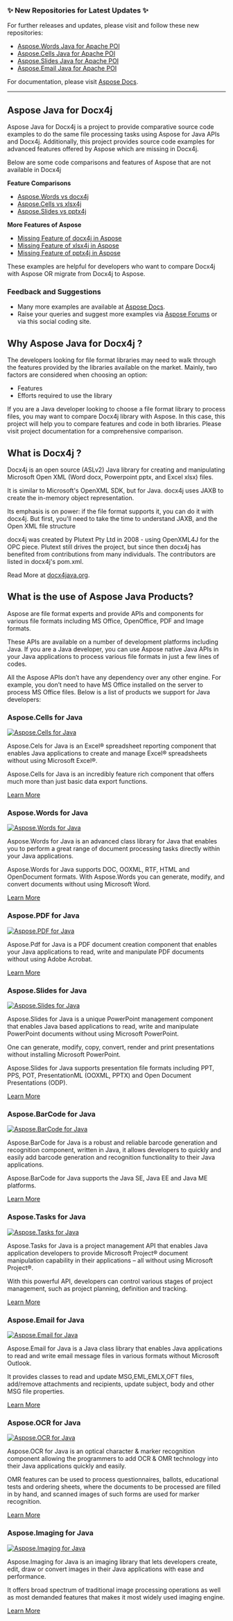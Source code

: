 ### :sparkles: New Repositories for Latest Updates :sparkles:

For further releases and updates, please visit and follow these new repositories:

* [Aspose.Words Java for Apache POI](https://github.com/asposewords/Aspose_Words_Java)
* [Aspose.Cells Java for Apache POI](https://github.com/asposecells/Aspose_Cells_Java)
* [Aspose.Slides Java for Apache POI](https://github.com/asposeslides/Aspose_Slides_Java)
* [Aspose.Email Java for Apache POI](https://github.com/asposeemail/Aspose_Email_Java)

For documentation, please visit [Aspose Docs](http://www.aspose.com/docs).

---

## Aspose Java for Docx4j

Aspose Java for Docx4j is a project to provide comparative source code examples to do the same file processing tasks using Aspose for Java APIs and Docx4j. Additionally, this project provides source code examples for advanced features offered by Aspose which are missing in Docx4j.

Below are some code comparisons and features of Aspose that are not available in Docx4j

**Feature Comparisons**

* [Aspose.Words vs docx4j](https://github.com/asposemarketplace/Aspose_Java_for_Docx4j/wiki/Aspose.Words-vs-Docx4j)
* [Aspose.Cells vs xlsx4j](https://github.com/asposemarketplace/Aspose_Java_for_Docx4j/wiki/Aspose.Cells-vs-Xlsx4j)
* [Aspose.Slides vs pptx4j](https://github.com/asposemarketplace/Aspose_Java_for_Docx4j/wiki/Aspose.Slides-vs-PPTX4j)

**More Features of Aspose**

* [Missing Feature of docx4j in Aspose](https://github.com/asposemarketplace/Aspose_Java_for_Docx4j/wiki/Missing-Feature-of-docx4j-in-Aspose)
* [Missing Feature of xlsx4j in Aspose](https://github.com/asposemarketplace/Aspose_Java_for_Docx4j/wiki/Missing-Feature-of-xlsx4j-in-Aspose)
* [Missing Feature of pptx4j in Aspose](https://github.com/asposemarketplace/Aspose_Java_for_Docx4j/wiki/Missing-Feature-of-Pptx4j-in-Aspose)


These examples are helpful for developers who want to compare Docx4j with Aspose OR migrate from Docx4j to Aspose.

### Feedback and Suggestions

* Many more examples are available at [Aspose Docs](http://www.aspose.com/java/total-component.aspx).
* Raise your queries and suggest more examples via [Aspose Forums](http://www.aspose.com/community/forums/default.aspx) or via this social coding site.

## Why Aspose Java for Docx4j ?

The developers looking for file format libraries may need to walk through the features provided by the libraries available on the market. Mainly, two factors are considered when choosing an option:

* Features
* Efforts required to use the library

If you are a Java developer looking to choose a file format library to process files, you may want to compare Docx4j library with Aspose. In this case, this project will help you to compare features and code in both libraries. Please visit project documentation for a comprehensive comparison.

## What is Docx4j ?

Docx4j is an open source (ASLv2) Java library for creating and manipulating Microsoft Open XML (Word docx, Powerpoint pptx, and Excel xlsx) files.

It is similar to Microsoft's OpenXML SDK, but for Java. docx4j uses JAXB to create the in-memory object representation.

Its emphasis is on power: if the file format supports it, you can do it with docx4j. But first, you'll need to take the time to understand JAXB, and the Open XML file structure

docx4j was created by Plutext Pty Ltd in 2008 - using OpenXML4J for the OPC piece. Plutext still drives the project, but since then docx4j has benefited from contributions from many individuals. The contributors are listed in docx4j's pom.xml.

Read More at [docx4java.org](http://www.docx4java.org/).

## What is the use of Aspose Java Products?

Aspose are file format experts and provide APIs and components for various file formats including MS Office, OpenOffice, PDF and Image formats. 

These APIs are available on a number of development platforms including Java. If you are a Java developer, you can use Aspose native Java APIs in your Java applications to process various file formats in just a few lines of codes. 

All the Aspose APIs don’t have any dependency over any other engine. For example, you don’t need to have MS Office installed on the server to process MS Office files. Below is a list of products we support for Java developers:

### Aspose.Cells for Java

[![Aspose.Cells for Java](http://www.aspose.com/App_Themes/V2/images/productLogos/Java/aspose_cells-for-java.jpg)](http://www.aspose.com/java/excel-component.aspx)

Aspose.Cels for Java is an Excel® spreadsheet reporting component that enables Java applications to create and manage Excel® spreadsheets without using Microsoft Excel®.

Aspose.Cells for Java is an incredibly feature rich component that offers much more than just basic data export functions.

[Learn More](http://www.aspose.com/java/excel-component.aspx)

### Aspose.Words for Java

[![Aspose.Words for Java](http://www.aspose.com/App_Themes/V2/images/productLogos/Java/aspose_words-for-java.jpg)](http://www.aspose.com/java/word-component.aspx)

Aspose.Words for Java is an advanced class library for Java that enables you to perform a great range of document processing tasks directly within your Java applications.

Aspose.Words for Java supports DOC, OOXML, RTF, HTML and OpenDocument formats. With Aspose.Words you can generate, modify, and convert documents without using Microsoft Word.

[Learn More](http://www.aspose.com/java/word-component.aspx)

### Aspose.PDF for Java

[![Aspose.PDF for Java](http://www.aspose.com/App_Themes/V2/images/productLogos/Java/aspose_pdf-for-java.jpg)](http://www.aspose.com/java/pdf-component.aspx)

Aspose.Pdf for Java is a PDF document creation component that enables your Java applications to read, write and manipulate PDF documents without using Adobe Acrobat.

[Learn More](http://www.aspose.com/java/pdf-component.aspx)

### Aspose.Slides for Java

[![Aspose.Slides for Java](http://www.aspose.com/App_Themes/V2/images/productLogos/Java/aspose_slides-for-java.jpg)](http://www.aspose.com/java/powerpoint-component.aspx)

Aspose.Slides for Java is a unique PowerPoint management component that enables Java based applications to read, write and manipulate PowerPoint documents without using Microsoft PowerPoint.

One can generate, modify, copy, convert, render and print presentations without installing Microsoft PowerPoint.

Aspose.Slides for Java supports presentation file formats including PPT, PPS, POT, PresentationML (OOXML, PPTX) and Open Document Presentations (ODP).

[Learn More](http://www.aspose.com/java/powerpoint-component.aspx)

### Aspose.BarCode for Java

[![Aspose.BarCode for Java](http://www.aspose.com/App_Themes/V2/images/productLogos/Java/aspose_barcode-for-java.jpg)](http://www.aspose.com/java/barcode-component.aspx)

Aspose.BarCode for Java is a robust and reliable barcode generation and recognition component, written in Java, it allows developers to quickly and easily add barcode generation and recognition functionality to their Java applications.

Aspose.BarCode for Java supports the Java SE, Java EE and Java ME platforms.

[Learn More](http://www.aspose.com/java/barcode-component.aspx)

### Aspose.Tasks for Java

[![Aspose.Tasks for Java](http://www.aspose.com/App_Themes/V2/images/productLogos/Java/aspose-Tasks-for-Java-web.png)](http://www.aspose.com/java/project-management-component.aspx)

Aspose.Tasks for Java is a project management API that enables Java application developers to provide Microsoft Project® document manipulation capability in their applications – all without using Microsoft Project®.

With this powerful API, developers can control various stages of project management, such as project planning, definition and tracking.

[Learn More](http://www.aspose.com/java/project-management-component.aspx)

### Aspose.Email for Java

[![Aspose.Email for Java](http://www.aspose.com/App_Themes/V2/images/productLogos/Java/aspose_email-for-java.jpg)](http://www.aspose.com/java/email-component.aspx)

Aspose.Email for Java is a Java class library that enables Java applications to read and write email message files in various formats without Microsoft Outlook.

It provides classes to read and update MSG,EML,EMLX,OFT files, add/remove attachments and recipients, update subject, body and other MSG file properties.

[Learn More](http://www.aspose.com/java/email-component.aspx)

### Aspose.OCR for Java

[![Aspose.OCR for Java](http://www.aspose.com/App_Themes/V2/images/productLogos/Java/aspose_ocr-for-java.jpg)](http://www.aspose.com/java/ocr-component.aspx)

Aspose.OCR for Java is an optical character & marker recognition component allowing the programmers to add OCR & OMR technology into their Java applications quickly and easily. 

OMR features can be used to process questionnaires, ballots, educational tests and ordering sheets, where the documents to be processed are filled in by hand, and scanned images of such forms are used for marker recognition. 

[Learn More](http://www.aspose.com/java/ocr-component.aspx)

### Aspose.Imaging for Java

[![Aspose.Imaging for Java](http://www.aspose.com/App_Themes/V2/images/productLogos/Java/aspose_imaging-for-java.jpg)](http://www.aspose.com/java/imaging-component.aspx)

Aspose.Imaging for Java is an imaging library that lets developers create, edit, draw or convert images in their Java applications with ease and performance.

It offers broad spectrum of traditional image processing operations as well as most demanded features that makes it most widely used imaging engine.

[Learn More](http://www.aspose.com/java/imaging-component.aspx)
